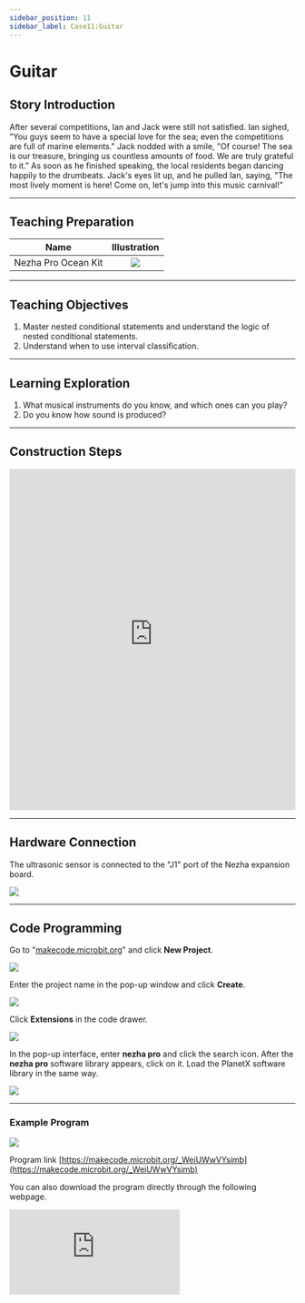 ```yaml
---
sidebar_position: 11
sidebar_label: Case11:Guitar
---
```


# Guitar
## Story Introduction

After several competitions, Ian and Jack were still not satisfied. Ian sighed, "You guys seem to have a special love for the sea; even the competitions are full of marine elements." Jack nodded with a smile, "Of course! The sea is our treasure, bringing us countless amounts of food. We are truly grateful to it." As soon as he finished speaking, the local residents began dancing happily to the drumbeats. Jack's eyes lit up, and he pulled Ian, saying, "The most lively moment is here! Come on, let's jump into this music carnival!"

---

## Teaching Preparation

| Name | Illustration |
| :----------: | :--------------------------: |
| Nezha Pro Ocean Kit | ![](https://wiki-media-ef.oss-cn-hongkong.aliyuncs.com/docs/microbit/building-blocks/nezha-pro-ocean-kit/nezha-pro-ocean-kit-products-introduction-002.png.png) |

---
## Teaching Objectives

1. Master nested conditional statements and understand the logic of nested conditional statements.
2. Understand when to use interval classification.

---
## Learning Exploration

1. What musical instruments do you know, and which ones can you play?
2. Do you know how sound is produced?

---
## Construction Steps

<embed src="https://wiki-media-ef.oss-cn-hongkong.aliyuncs.com/docs/microbit/building-blocks/nezha-pro-ocean-kit/setup-diagram/case11/nezha-pro-ocean-kit-step-11-1.png.pdf" type="application/pdf" width="100%" height="600px" />

---
## Hardware Connection

The ultrasonic sensor is connected to the "J1" port of the Nezha expansion board.

![](https://wiki-media-ef.oss-cn-hongkong.aliyuncs.com/docs/microbit/building-blocks/nezha-pro-ocean-kit/setup-diagram/case11/nezha-pro-ocean-kit-step-11-3.png.png)

---
## Code Programming

Go to "[makecode.microbit.org](https://makecode.microbit.org)" and click **New Project**.

![](https://wiki-media-ef.oss-cn-hongkong.aliyuncs.com/docs/microbit/building-blocks/microbit-space-science-kit/images/microbit-space-science-kit-case01-07.png)

Enter the project name in the pop-up window and click **Create**.

![](https://wiki-media-ef.oss-cn-hongkong.aliyuncs.com/docs/microbit/building-blocks/microbit-space-science-kit/images/microbit-space-science-kit-case01-11.png)

Click **Extensions** in the code drawer.

![](https://wiki-media-ef.oss-cn-hongkong.aliyuncs.com/docs/microbit/building-blocks/microbit-space-science-kit/images/microbit-space-science-kit-case01-09.png)

In the pop-up interface, enter **nezha pro** and click the search icon. After the **nezha pro** software library appears, click on it. Load the PlanetX software library in the same way.

![](https://wiki-media-ef.oss-cn-hongkong.aliyuncs.com/docs/microbit/building-blocks/microbit-space-science-kit/images/microbit-space-science-kit-case01-10.png)

---
### Example Program

![](https://wiki-media-ef.oss-cn-hongkong.aliyuncs.com/docs/microbit/building-blocks/nezha-pro-ocean-kit/setup-diagram/nezha-pro-ocean-kit-11.png)

Program link
[https://makecode.microbit.org/_WeiUWwVYsimb](https://makecode.microbit.org/_WeiUWwVYsimb)

You can also download the program directly through the following webpage.

<div
    style={{
        position: 'relative',
        paddingBottom: '60%',
        overflow: 'hidden',
    }}
>
    <iframe
        src="https://makecode.microbit.org/_WeiUWwVYsimb"
        frameborder="0"
        sandbox="allow-popups allow-forms allow-scripts allow-same-origin"
        style={{
            position: 'absolute',
            width: '100%',
            height: '100%',
        }}
    />
</div>

---
### Download Program

Use a USB cable to connect the PC and micro:bit V2.

![](https://wiki-media-ef.oss-cn-hongkong.aliyuncs.com/docs/microbit/building-blocks/microbit-space-science-kit/images/microbit-space-science-kit-manual03.gif)

After successful connection, a drive named MICROBIT will be recognized on the computer.

![](https://wiki-media-ef.oss-cn-hongkong.aliyuncs.com/docs/microbit/building-blocks/microbit-space-science-kit/images/microbit-space-science-kit-manual06.png)

Click the icon in the lower left corner ![](https://wiki-media-ef.oss-cn-hongkong.aliyuncs.com/docs/microbit/building-blocks/microbit-space-science-kit/images/microbit-space-science-kit-manual07.png) and select **Connect Device**.

![](https://wiki-media-ef.oss-cn-hongkong.aliyuncs.com/docs/microbit/building-blocks/microbit-space-science-kit/images/microbit-space-science-kit-manual11.png)

Click ![](https://wiki-media-ef.oss-cn-hongkong.aliyuncs.com/docs/microbit/building-blocks/microbit-space-science-kit/images/microbit-space-science-kit-manual08.png).

![](https://wiki-media-ef.oss-cn-hongkong.aliyuncs.com/docs/microbit/building-blocks/microbit-space-science-kit/images/microbit-space-science-kit-manual12.png)

Click ![](https://wiki-media-ef.oss-cn-hongkong.aliyuncs.com/docs/microbit/building-blocks/microbit-space-science-kit/images/microbit-space-science-kit-manual09.png).

![](https://wiki-media-ef.oss-cn-hongkong.aliyuncs.com/docs/microbit/building-blocks/microbit-space-science-kit/images/microbit-space-science-kit-manual13.png)

In the pop-up window, select **BBC micro:bit CMSIS-DAP**, then select **Connect**. At this point, our micro:bit has been successfully connected.

![](https://wiki-media-ef.oss-cn-hongkong.aliyuncs.com/docs/microbit/building-blocks/microbit-space-science-kit/images/microbit-space-science-kit-manual14.png)

Click **Download Program**

![](https://wiki-media-ef.oss-cn-hongkong.aliyuncs.com/docs/microbit/building-blocks/microbit-space-science-kit/images/microbit-space-science-kit-manual10.png)

---
## Case Demonstration
When button A is pressed:
- If the ultrasonic sensor detects a distance in the range of 9~10, it plays the tone Middle C;
- If the distance is in 11~12, it plays Middle D;
- If the distance is in 13~14, it plays Middle E;
- If the distance is in 15~16, it plays Middle F;
- If the distance is in 17~18, it plays Middle G;
- If the distance is in 19~20, it plays Middle A;
- If the distance is in 20~21, it plays Middle B.


---
## Extended Knowledge

### Origin and Development of the Guitar

The guitar is a popular plucked string instrument. The following is a detailed introduction to its origin and development, types, structure, and playing techniques:

### Origin and Development

Origin theories: Regarding the origin of the guitar, one theory suggests it originated from the kithara of ancient Greece, which later evolved into the vihuela popular in Europe; another theory holds that it originated from the lute of ancient Egypt, introduced to Spain by Arabs.

Development history: Before the 14th century, the Moors brought the guitar to Spain. Early types included those with 8, 10, and 12 strings. In the 16th century, the Spanish invented the 5-string guitar, and in 1790, a bass string was added, officially naming it the guitar.

In the late 18th century, the body of the guitar was enlarged, the sound posts were arranged in a fan shape, and the notation was improved to the staff, marking the guitar's golden age. In the mid-19th century, with the development of the piano and orchestral music, the guitar entered its second period of decline. In the late 19th century, the guitar matured in terms of playing techniques and production craftsmanship, entering its second peak period. In the 20th century, the electric guitar was invented, and the guitar began to develop in a diversified way.

### Types

Classical Guitar: Also known as the Spanish guitar, it has a flat and slightly wide fingerboard. There are 12 frets from the nut to the junction of the neck and the body. The sound box is thick with 19 frets. It is equipped with three nylon strings and three metal-wound strings, with an elegant tone. It is often used for solo performances and also applied in flamenco and jazz music.

Acoustic Guitar: The fingerboard is thinner, with 14 frets at the junction of the fingerboard and the sound box. The sound box is larger with square edges. There is a pickguard on the soundboard. It uses steel strings, producing a clear and bright tone with a larger volume than the classical guitar and a stronger metallic feel. It has a strap button at the tail and is used freely in accompaniment and singing.

Electric Guitar: The fingerboard is very narrow, using magnetic steel strings. The body is solid without a sound box. It uses magnetic pickups and produces sound through a speaker based on the principle of converting string vibrations into electrical sound. It is often used in rock, pop, blues and other music styles and is ideal as a solo instrument.

Plectrum Guitar: Also known as the jazz guitar, it has a longer neck with a slightly curved fingerboard. It uses steel strings. The sound box is smaller and thinner than that of the classical guitar, with curved front and back panels. There is no round sound hole in the middle of the front panel, but two f-shaped holes on both sides. The right hand uses a pick for plucking, and it is often used for lead playing, accompaniment, and bass playing in folk music.

Flamenco Guitar: The body is larger. The back panel and crossbar of the body are made of cypress and rosewood. The tuning pegs are made of wood like those of a violin. The tuning of each string is slightly lower. When playing strong notes, the strings hit the fingerboard, producing a special tone, and the front panel needs to be tapped during playing.

### Playing Techniques

#### Right Hand Techniques
Plucking: Including finger plucking and pick plucking. Finger plucking produces a soft and delicate tone, capable of playing rich harmonies and melodies; pick plucking produces a bright and clear tone, suitable for playing music with a brisk rhythm.
Strumming: Using fingers or a pick to quickly sweep across the strings from the bass strings to the treble strings or vice versa, producing rich harmonic effects, often used in rhythm playing.

#### Left Hand Techniques
Fretting: Pressing different positions on the fingerboard with the left hand fingers to change the vibration length of the strings, thereby producing different pitches. It requires accurate and forceful finger pressing without affecting the sound of other strings.
Glissando: Sliding the left hand fingers from one position to another on the strings, producing a continuous pitch change, making the music more fluent and expressive.
Vibrato: Slightly shaking the fingers on the pressed strings with the left hand, causing slight fluctuations in the pitch of the strings, adding a warm and soft effect to the tone.

